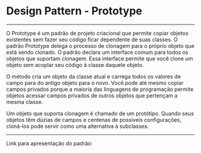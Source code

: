 
# Design Pattern - Prototype

______________________________________________________________________________________________________________

O Prototype é um padrão de projeto criacional que permite copiar objetos existentes sem fazer seu código ficar dependente de suas classes.
O padrão Prototype delega o processo de clonagem para o próprio objeto que está sendo clonado. O padrão declara um interface comum para todos os objetos que suportam clonagem. 
Essa interface permite que você clone um objeto sem acoplar seu código à classe daquele objeto. 

O método cria um objeto da classe atual e carrega todos os valores de campo para do antigo objeto para o novo. Você pode até mesmo copiar campos privados porque a maioria das linguagens de programação permite objetos acessar campos privados de outros objetos que pertençam a mesma classe.

Um objeto que suporta clonagem é chamado de um protótipo. Quando seus objetos têm dúzias de campos e centenas de possíveis configurações, cloná-los pode servir como uma alternativa à subclasses.

______________________________________________________________________________________________________________

Link para apresentação do padrão: 
